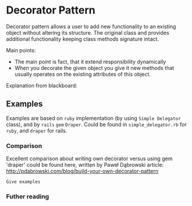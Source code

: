 # Decorator Pattern

Decorator pattern allows a user to add new functionality to an existing object without altering its structure. The original class and provides additional functionality keeping class methods signature intact.

Main points:
-  The main point is fact, that it extend responsibility dynamically
-  When you decorate the given object you give it new methods that usually operates on the existing attributes of this object.

Explanation from blackboard: 



## Examples

Examples are based on `ruby` implementation (by using `Simple Delegator` class), and by `rails` `gem` `Draper`. Could be found in `simple_delegator.rb` for `ruby`, and `draper` for rails.

### Comparison

Excellent comparison about writing own decorator versus using gem 'draper' could be found here, written by Paweł Dąbrowski article: http://pdabrowski.com/blog/build-your-own-decorator-pattern
```
Give examples
```

### Futher reading



